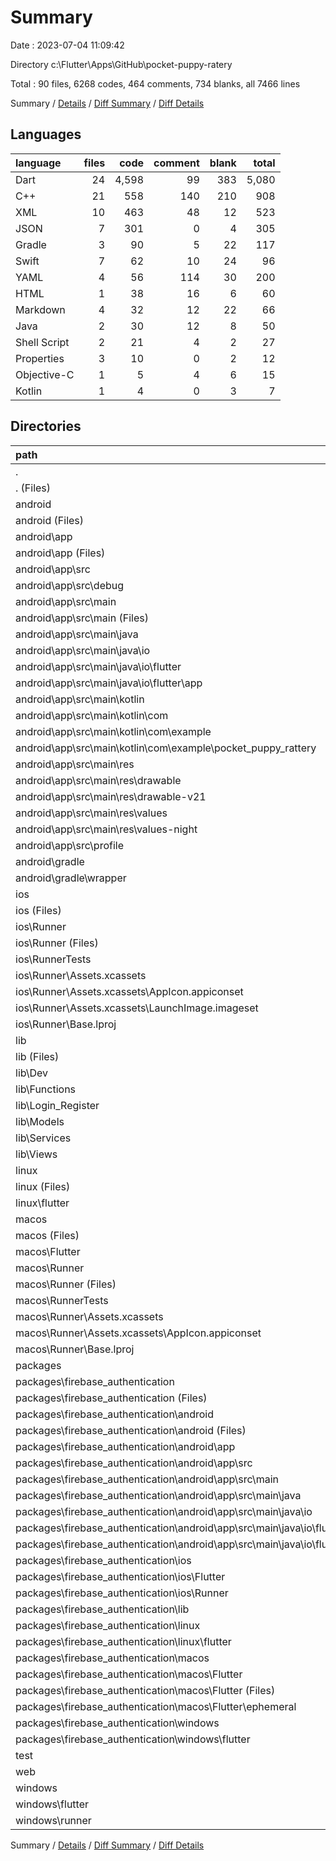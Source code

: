 # Summary

Date : 2023-07-04 11:09:42

Directory c:\\Flutter\\Apps\\GitHub\\pocket-puppy-ratery

Total : 90 files,  6268 codes, 464 comments, 734 blanks, all 7466 lines

Summary / [Details](details.md) / [Diff Summary](diff.md) / [Diff Details](diff-details.md)

## Languages
| language | files | code | comment | blank | total |
| :--- | ---: | ---: | ---: | ---: | ---: |
| Dart | 24 | 4,598 | 99 | 383 | 5,080 |
| C++ | 21 | 558 | 140 | 210 | 908 |
| XML | 10 | 463 | 48 | 12 | 523 |
| JSON | 7 | 301 | 0 | 4 | 305 |
| Gradle | 3 | 90 | 5 | 22 | 117 |
| Swift | 7 | 62 | 10 | 24 | 96 |
| YAML | 4 | 56 | 114 | 30 | 200 |
| HTML | 1 | 38 | 16 | 6 | 60 |
| Markdown | 4 | 32 | 12 | 22 | 66 |
| Java | 2 | 30 | 12 | 8 | 50 |
| Shell Script | 2 | 21 | 4 | 2 | 27 |
| Properties | 3 | 10 | 0 | 2 | 12 |
| Objective-C | 1 | 5 | 4 | 6 | 15 |
| Kotlin | 1 | 4 | 0 | 3 | 7 |

## Directories
| path | files | code | comment | blank | total |
| :--- | ---: | ---: | ---: | ---: | ---: |
| . | 90 | 6,268 | 464 | 734 | 7,466 |
| . (Files) | 3 | 50 | 80 | 27 | 157 |
| android | 15 | 213 | 60 | 40 | 313 |
| android (Files) | 3 | 38 | 0 | 10 | 48 |
| android\\app | 11 | 170 | 60 | 29 | 259 |
| android\\app (Files) | 2 | 94 | 5 | 13 | 112 |
| android\\app\\src | 9 | 76 | 55 | 16 | 147 |
| android\\app\\src\\debug | 1 | 3 | 4 | 1 | 8 |
| android\\app\\src\\main | 7 | 70 | 47 | 14 | 131 |
| android\\app\\src\\main (Files) | 1 | 27 | 6 | 1 | 34 |
| android\\app\\src\\main\\java | 1 | 13 | 9 | 4 | 26 |
| android\\app\\src\\main\\java\\io | 1 | 13 | 9 | 4 | 26 |
| android\\app\\src\\main\\java\\io\\flutter | 1 | 13 | 9 | 4 | 26 |
| android\\app\\src\\main\\java\\io\\flutter\\app | 1 | 13 | 9 | 4 | 26 |
| android\\app\\src\\main\\kotlin | 1 | 4 | 0 | 3 | 7 |
| android\\app\\src\\main\\kotlin\\com | 1 | 4 | 0 | 3 | 7 |
| android\\app\\src\\main\\kotlin\\com\\example | 1 | 4 | 0 | 3 | 7 |
| android\\app\\src\\main\\kotlin\\com\\example\\pocket_puppy_rattery | 1 | 4 | 0 | 3 | 7 |
| android\\app\\src\\main\\res | 4 | 26 | 32 | 6 | 64 |
| android\\app\\src\\main\\res\\drawable | 1 | 4 | 7 | 2 | 13 |
| android\\app\\src\\main\\res\\drawable-v21 | 1 | 4 | 7 | 2 | 13 |
| android\\app\\src\\main\\res\\values | 1 | 9 | 9 | 1 | 19 |
| android\\app\\src\\main\\res\\values-night | 1 | 9 | 9 | 1 | 19 |
| android\\app\\src\\profile | 1 | 3 | 4 | 1 | 8 |
| android\\gradle | 1 | 5 | 0 | 1 | 6 |
| android\\gradle\\wrapper | 1 | 5 | 0 | 1 | 6 |
| ios | 9 | 236 | 4 | 13 | 253 |
| ios (Files) | 1 | 7 | 0 | 0 | 7 |
| ios\\Runner | 7 | 222 | 2 | 9 | 233 |
| ios\\Runner (Files) | 2 | 13 | 0 | 3 | 16 |
| ios\\RunnerTests | 1 | 7 | 2 | 4 | 13 |
| ios\\Runner\\Assets.xcassets | 3 | 148 | 0 | 4 | 152 |
| ios\\Runner\\Assets.xcassets\\AppIcon.appiconset | 1 | 122 | 0 | 1 | 123 |
| ios\\Runner\\Assets.xcassets\\LaunchImage.imageset | 2 | 26 | 0 | 3 | 29 |
| ios\\Runner\\Base.lproj | 2 | 61 | 2 | 2 | 65 |
| lib | 22 | 4,264 | 88 | 360 | 4,712 |
| lib (Files) | 2 | 112 | 12 | 17 | 141 |
| lib\\Dev | 1 | 39 | 0 | 5 | 44 |
| lib\\Functions | 2 | 115 | 2 | 25 | 142 |
| lib\\Login_Register | 3 | 340 | 3 | 42 | 385 |
| lib\\Models | 3 | 170 | 13 | 38 | 221 |
| lib\\Services | 3 | 221 | 1 | 30 | 252 |
| lib\\Views | 8 | 3,267 | 57 | 203 | 3,527 |
| linux | 5 | 94 | 27 | 38 | 159 |
| linux (Files) | 3 | 86 | 18 | 27 | 131 |
| linux\\flutter | 2 | 8 | 9 | 11 | 28 |
| macos | 7 | 457 | 5 | 16 | 478 |
| macos (Files) | 1 | 7 | 0 | 0 | 7 |
| macos\\Flutter | 1 | 12 | 3 | 4 | 19 |
| macos\\Runner | 4 | 431 | 0 | 8 | 439 |
| macos\\Runner (Files) | 2 | 20 | 0 | 6 | 26 |
| macos\\RunnerTests | 1 | 7 | 2 | 4 | 13 |
| macos\\Runner\\Assets.xcassets | 1 | 68 | 0 | 1 | 69 |
| macos\\Runner\\Assets.xcassets\\AppIcon.appiconset | 1 | 68 | 0 | 1 | 69 |
| macos\\Runner\\Base.lproj | 1 | 343 | 0 | 1 | 344 |
| packages | 16 | 429 | 83 | 84 | 596 |
| packages\\firebase_authentication | 16 | 429 | 83 | 84 | 596 |
| packages\\firebase_authentication (Files) | 4 | 35 | 46 | 23 | 104 |
| packages\\firebase_authentication\\android | 2 | 19 | 3 | 4 | 26 |
| packages\\firebase_authentication\\android (Files) | 1 | 2 | 0 | 0 | 2 |
| packages\\firebase_authentication\\android\\app | 1 | 17 | 3 | 4 | 24 |
| packages\\firebase_authentication\\android\\app\\src | 1 | 17 | 3 | 4 | 24 |
| packages\\firebase_authentication\\android\\app\\src\\main | 1 | 17 | 3 | 4 | 24 |
| packages\\firebase_authentication\\android\\app\\src\\main\\java | 1 | 17 | 3 | 4 | 24 |
| packages\\firebase_authentication\\android\\app\\src\\main\\java\\io | 1 | 17 | 3 | 4 | 24 |
| packages\\firebase_authentication\\android\\app\\src\\main\\java\\io\\flutter | 1 | 17 | 3 | 4 | 24 |
| packages\\firebase_authentication\\android\\app\\src\\main\\java\\io\\flutter\\plugins | 1 | 17 | 3 | 4 | 24 |
| packages\\firebase_authentication\\ios | 3 | 25 | 10 | 14 | 49 |
| packages\\firebase_authentication\\ios\\Flutter | 1 | 11 | 2 | 1 | 14 |
| packages\\firebase_authentication\\ios\\Runner | 2 | 14 | 8 | 13 | 35 |
| packages\\firebase_authentication\\lib | 1 | 320 | 1 | 16 | 337 |
| packages\\firebase_authentication\\linux | 2 | 8 | 9 | 11 | 28 |
| packages\\firebase_authentication\\linux\\flutter | 2 | 8 | 9 | 11 | 28 |
| packages\\firebase_authentication\\macos | 2 | 14 | 5 | 5 | 24 |
| packages\\firebase_authentication\\macos\\Flutter | 2 | 14 | 5 | 5 | 24 |
| packages\\firebase_authentication\\macos\\Flutter (Files) | 1 | 4 | 3 | 4 | 11 |
| packages\\firebase_authentication\\macos\\Flutter\\ephemeral | 1 | 10 | 2 | 1 | 13 |
| packages\\firebase_authentication\\windows | 2 | 8 | 9 | 11 | 28 |
| packages\\firebase_authentication\\windows\\flutter | 2 | 8 | 9 | 11 | 28 |
| test | 1 | 14 | 10 | 7 | 31 |
| web | 2 | 73 | 16 | 7 | 96 |
| windows | 10 | 438 | 91 | 142 | 671 |
| windows\\flutter | 2 | 11 | 9 | 11 | 31 |
| windows\\runner | 8 | 427 | 82 | 131 | 640 |

Summary / [Details](details.md) / [Diff Summary](diff.md) / [Diff Details](diff-details.md)